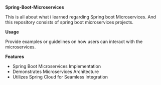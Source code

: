 **Spring-Boot-Microservices**

This is all about what i learned regarding Spring boot Microservices. And this repository consists of spring boot microservices projects.

**Usage**

Provide examples or guidelines on how users can interact with the microservices.

**Features**

- Spring Boot Microservices Implementation
- Demonstrates Microservices Architecture
- Utilizes Spring Cloud for Seamless Integration
